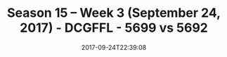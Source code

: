 ---
title: Season 15 – Week 3 (September 24, 2017) - DCGFFL - 5699 vs 5692
teams_score:
- team: 5699
  score: 50
- team: 5692
  score: 40
mvp: Patrick Tobin, Marlon
game-ball: Barry Mauck, Sam Edwards
sportsperson: Amanda Livingtone, Coach G
season: 15
week: 3
date: '2017-09-24T22:39:08'
pageid: season-15-week-3-september-24-2017-5699-vs-5692
---